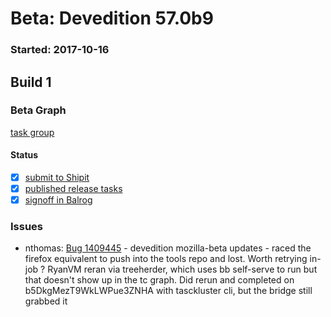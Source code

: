 # Beta: Devedition 57.0b9

### Started: 2017-10-16

## Build 1

### Beta Graph

[task group](https://tools.taskcluster.net/push-inspector/#/X5_tOe6QTKevf0gDJGMIhg)


#### Status
- [x] [submit to Shipit](https://wiki.mozilla.org/Release:Release_Automation_on_Mercurial:Starting_a_Release#Submit_to_Ship_It)
- [x] [published release tasks](../how-tos/relpro.md#4-publish-release)
- [x] [signoff in Balrog](../how-tos/relpro.md#3-signoffs)

### Issues
- nthomas: [Bug 1409445](https://bugzil.la/1409445) - devedition mozilla-beta updates - raced the firefox equivalent to push into the tools repo and lost. Worth retrying in-job ? RyanVM reran via treeherder, which uses bb self-serve to run but that doesn't show up in the tc graph. Did rerun and completed on b5DkgMezT9WkLWPue3ZNHA with tasckluster cli, but the bridge still grabbed it
